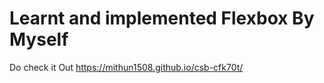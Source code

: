 # Learnt and implemented Flexbox By Myself 

Do check it Out  https://mithun1508.github.io/csb-cfk70t/
